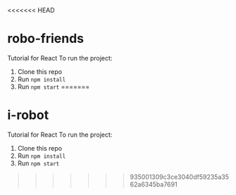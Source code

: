 <<<<<<< HEAD
# robo-friends
Tutorial for React
To run the project:

1. Clone this repo
2. Run `npm install`
3. Run `npm start`
=======
# i-robot
Tutorial for React
To run the project:

1. Clone this repo
2. Run `npm install`
3. Run `npm start`
>>>>>>> 935001309c3ce3040df59235a3562a6345ba7691
